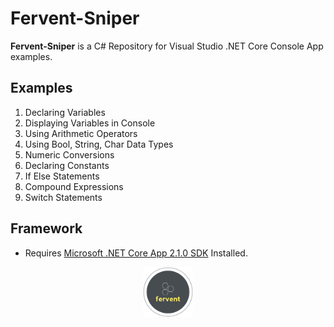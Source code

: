 # Fervent-Sniper

**Fervent-Sniper** is a C# Repository for Visual Studio .NET Core Console App examples.

## Examples

1. Declaring Variables
2. Displaying Variables in Console
3. Using Arithmetic Operators
4. Using Bool, String, Char Data Types
5. Numeric Conversions
6. Declaring Constants
7. If Else Statements
8. Compound Expressions
9. Switch Statements

## Framework

* Requires [Microsoft .NET Core App 2.1.0 SDK](https://dotnet.microsoft.com/download/dotnet-core/2.1) Installed. 

<p align="middle">
  <img width="80" height="80" src=icon.png>
</p>

